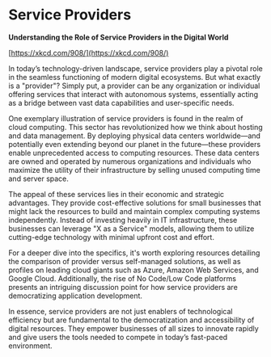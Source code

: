 # Service Providers

**Understanding the Role of Service Providers in the Digital World**

[https://xkcd.com/908/](https://xkcd.com/908/)

In today’s technology-driven landscape, service providers play a pivotal role in the seamless functioning of modern digital ecosystems. But what exactly is a "provider"? Simply put, a provider can be any organization or individual offering services that interact with autonomous systems, essentially acting as a bridge between vast data capabilities and user-specific needs.

One exemplary illustration of service providers is found in the realm of cloud computing. This sector has revolutionized how we think about hosting and data management. By deploying physical data centers worldwide—and potentially even extending beyond our planet in the future—these providers enable unprecedented access to computing resources. These data centers are owned and operated by numerous organizations and individuals who maximize the utility of their infrastructure by selling unused computing time and server space.

The appeal of these services lies in their economic and strategic advantages. They provide cost-effective solutions for small businesses that might lack the resources to build and maintain complex computing systems independently. Instead of investing heavily in IT infrastructure, these businesses can leverage "X as a Service" models, allowing them to utilize cutting-edge technology with minimal upfront cost and effort.

For a deeper dive into the specifics, it's worth exploring resources detailing the comparison of provider versus self-managed solutions, as well as profiles on leading cloud giants such as Azure, Amazon Web Services, and Google Cloud. Additionally, the rise of No Code/Low Code platforms presents an intriguing discussion point for how service providers are democratizing application development.

In essence, service providers are not just enablers of technological efficiency but are fundamental to the democratization and accessibility of digital resources. They empower businesses of all sizes to innovate rapidly and give users the tools needed to compete in today’s fast-paced environment.
